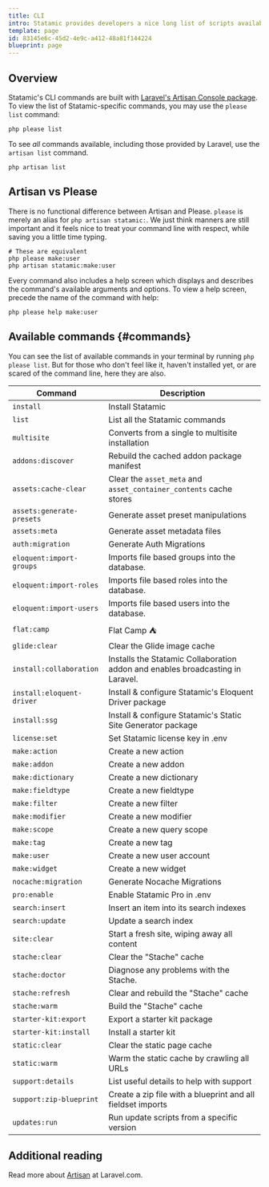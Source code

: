```yaml
---
title: CLI
intro: Statamic provides developers a nice long list of scripts available in the command line. They can clear caches, create users, generate addon and extension classes, and perform other time-saving tasks. In short, they make a developer's job easier and more enjoyable.
template: page
id: 83145e6c-45d2-4e9c-a412-48a81f144224
blueprint: page
---
```

## Overview

Statamic's CLI commands are built with [Laravel's Artisan Console package][artisan]. To view the list of Statamic-specific commands, you may use the `please list` command:

``` shell
php please list
```

To see _all_ commands available, including those provided by Laravel, use the `artisan list` command.

``` shell
php artisan list
````

## Artisan vs Please

There is no functional difference between Artisan and Please. `please` is merely an alias for `php artisan statamic:`. We just think manners are still important and it feels nice to treat your command line with respect, while saving you a little time typing.

``` shell
# These are equivalent
php please make:user
php artisan statamic:make:user
```

Every command also includes a help screen which displays and describes the command's available arguments and options. To view a help screen, precede the name of the command with help:

``` shell
php please help make:user
```

## Available commands {#commands}

You can see the list of available commands in your terminal by running `php please list`. But for those who don't feel like it, haven't installed yet, or are scared of the command line, here they are also.

| Command | Description |
|---------|-------------|
| `install`          | Install Statamic |
| `list`             | List all the Statamic commands |
| `multisite`        | Converts from a single to multisite installation |
| `addons:discover`  | Rebuild the cached addon package manifest |
| `assets:cache-clear` | Clear the `asset_meta` and `asset_container_contents` cache stores |
| `assets:generate-presets` | Generate asset preset manipulations |
| `assets:meta`      | Generate asset metadata files |
| `auth:migration`   | Generate Auth Migrations |
| `eloquent:import-groups` | Imports file based groups into the database. |
| `eloquent:import-roles` | Imports file based roles into the database. |
| `eloquent:import-users` | Imports file based users into the database. |
| `flat:camp` | Flat Camp ⛺ |
| `glide:clear`      | Clear the Glide image cache |
| `install:collaboration` | Installs the Statamic Collaboration addon and enables broadcasting in Laravel. |
| `install:eloquent-driver` | Install & configure Statamic's Eloquent Driver package |
| `install:ssg` | Install & configure Statamic's Static Site Generator package |
| `license:set` | Set Statamic license key in .env |
| `make:action`      | Create a new action |
| `make:addon`       | Create a new addon |
| `make:dictionary`  | Create a new dictionary |
| `make:fieldtype`   | Create a new fieldtype |
| `make:filter`      | Create a new filter |
| `make:modifier`    | Create a new modifier |
| `make:scope`       | Create a new query scope |
| `make:tag`         | Create a new tag |
| `make:user`        | Create a new user account |
| `make:widget`      | Create a new widget |
| `nocache:migration` | Generate Nocache Migrations |
| `pro:enable`      | Enable Statamic Pro in .env |
| `search:insert`    | Insert an item into its search indexes |
| `search:update`    | Update a search index |
| `site:clear`       | Start a fresh site, wiping away all content |
| `stache:clear`     | Clear the "Stache" cache |
| `stache:doctor`    | Diagnose any problems with the Stache. |
| `stache:refresh`   | Clear and rebuild the "Stache" cache |
| `stache:warm`      | Build the "Stache" cache |
| `starter-kit:export`  | Export a starter kit package |
| `starter-kit:install`  | Install a starter kit |
| `static:clear`     | Clear the static page cache |
| `static:warm`      | Warm the static cache by crawling all URLs |
| `support:details`  | List useful details to help with support |
| `support:zip-blueprint`  | Create a zip file with a blueprint and all fieldset imports |
| `updates:run`      | Run update scripts from a specific version |

## Additional reading

Read more about [Artisan][artisan] at Laravel.com.

[artisan]: https://laravel.com/docs/artisan

